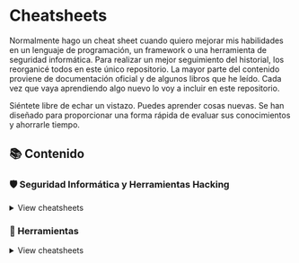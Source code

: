 # Cheatsheets

Normalmente hago un cheat sheet cuando quiero mejorar mis habilidades en un lenguaje de programación, un framework o una herramienta de seguridad informática. Para realizar un mejor seguimiento del historial, los reorganicé todos en este único repositorio. La mayor parte del contenido proviene de documentación oficial y de algunos libros que he leído. Cada vez que vaya aprendiendo algo nuevo lo voy a incluir en este repositorio.

Siéntete libre de echar un vistazo. Puedes aprender cosas nuevas. Se han diseñado para proporcionar una forma rápida de evaluar sus conocimientos y ahorrarle tiempo.

## 📚 Contenido

### 🛡️ Seguridad Informática y Herramientas Hacking

<details>
<summary>View cheatsheets</summary>

- [Aircrack-ng](hacking/aircrack-ng)
- [Aireplay-ng](hacking/aireplay-ng)
- [Airmon-ng](hacking/airmon-ng)
- [Airodump-ng](hacking/airodump-ng)
- [Auditpol](hacking/auditpol)
- [BurpSuite](hacking/burpsuite)
- [CeWL](hacking/cewl)
- [Cipher](hacking/cipher)
- [Cowpatty](hacking/cowpatty)
- [Crunch](hacking/crunch)
- [CuPP](hacking/cupp)
- [Dirb](hacking/dirb)
- [Dirsearch](hacking/dirsearch)
- [DNSenum](hacking/dnsenum)
- [DNSRecon](hacking/dnsrecon)
- [Enum4Linux](hacking/enum4linux)
- [Gobuster](hacking/gobuster)
- [Google Dorks](hacking/google)
- [Hping3](hacking/hping3)
- [Hydra](hacking/hydra)
- [John](hacking/john)
- [JoomScan](hacking/joomscan)
- [Macchanger](hacking/macchanger)
- [Macof](hacking/macof)
- [mdk4](hacking/mdk4)
- [Metagoofil](hacking/metagoofil)
- [Metasploit-Framework](hacking/metasploit)
- [Meterpreter](hacking/meterpreter)
- [Msfvenom](hacking/msfvenom)
- [Netcat](hacking/netcat)
- [NetDiscover](hacking/netdiscover)
- [Nikto](hacking/nikto)
- [Nmap](hacking/nmap)
- [OSRFramework](hacking/osrframework)
- [P0f](hacking/p0f)
- [Patator](hacking/patator)
- [ps](hacking/ps)
- [pwgen](hacking/pwgen)
- [Pyrit](hacking/pyrit)
- [Recon-ng](hacking/recon-ng)
- [Reverse-Shell](hacking/reverse-shell)
- [Searchsploit](hacking/searchsploit)
- [Shodan](hacking/shodan)
- [SSLscan](hacking/sslscan)
- [Steghide](hacking/steghide)
- [SQLMap](hacking/sqlmap)
- [TCPdump](hacking/tcpdump)
- [TheHarvester](hacking/theharvester)
- [Uniscan](hacking/uniscan)
- [Wafw00f](hacking/wafw00f)
- [Wfuzz](hacking/wfuzz)
- [Whatweb](hacking/whatweb)
- [WPScan](hacking/wpscan)

</details>

### 🔧 Herramientas

<details>
<summary>View cheatsheets</summary>

- [cURL](tools/curl)
- [Git](tools/git)
- [HTTP-Codes](tools/http-codes)
- [Puertos Comunes](tools/puertos-comunes)
- [Tmux](tools/tmux)
- [Vim](tools/vim)

</details>